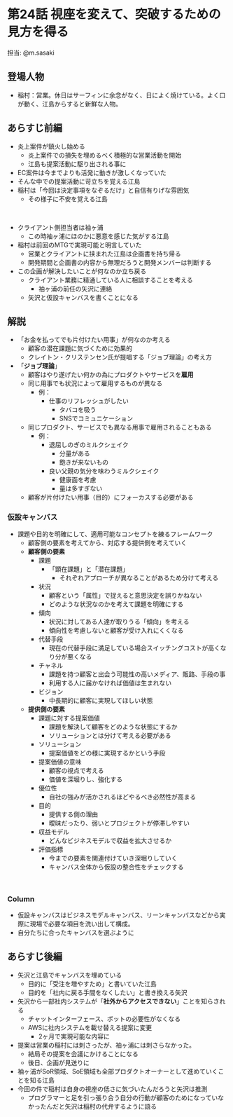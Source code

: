 # 第24話 視座を変えて、突破するための見方を得る

担当: @m.sasaki

## 登場人物
- 稲村：営業。休日はサーフィンに余念がなく、日によく焼けている。よく口が動く、江島からすると新鮮な人物。

## あらすじ前編
- 炎上案件が鎮火し始める
  - 炎上案件での損失を埋めるべく積極的な営業活動を開始
  - 江島も提案活動に駆り出される事に
- EC案件は今までよりも活発に動きが激しくなっていた
- そんな中での提案活動に苛立ちを覚える江島
- 稲村は「今回は決定事項をなぞるだけ」と自信有りげな雰囲気
  - その様子に不安を覚える江島

<br>

- クライアント側担当者は袖ヶ浦
  - この時袖ヶ浦にほのかに悪意を感じた気がする江島
- 稲村は前回のMTGで実現可能と明言していた
  - 営業とクライアントに挟まれた江島は企画書を持ち帰る
  - 開発期間と企画書の内容から無理だろうと開発メンバーは判断する
- この企画が解決したいことが何なのか立ち戻る
  - クライアント業務に精通している人に相談することを考える
    - 袖ヶ浦の前任の矢沢に連絡
  - 矢沢と仮設キャンバスを書くことになる

## 解説

- 「お金を払ってでも片付けたい用事」が何なのか考える
  - 顧客の潜在課題に気づくために効果的
  - クレイトン・クリステンセン氏が提唱する「ジョブ理論」の考え方
- 「**ジョブ理論**」
  - 顧客はやり遂げたい何かの為にプロダクトやサービスを**雇用**
  - 同じ用事でも状況によって雇用するものが異なる
    - 例：
      - 仕事のリフレッシュがしたい
        - タバコを吸う
        - SNSでコミュニケーション
  - 同じプロダクト、サービスでも異なる用事で雇用されることもある
    - 例：
      - 退屈しのぎのミルクシェイク
        - 分量がある
        - 飽きが来ないもの
      - 良い父親の気分を味わうミルクシェイク
        - 健康面を考慮
        - 量は多すぎない
  - 顧客が片付けたい用事（目的）にフォーカスする必要がある

### 仮設キャンバス
- 課題や目的を明確にして、適用可能なコンセプトを練るフレームワーク
  - 顧客側の要素を考えてから、対応する提供側を考えていく
  - **顧客側の要素**
    - 課題
      - 「顕在課題」と「潜在課題」
        - それぞれアプローチが異なることがあるため分けて考える
    - 状況
      - 顧客という「属性」で捉えると意思決定を誤りかねない
      - どのような状況なのかを考えて課題を明確にする
    - 傾向
      - 状況に対してある人達が取りうる「傾向」を考える
      - 傾向性を考慮しないと顧客が受け入れにくくなる
    - 代替手段
      - 現在の代替手段に満足している場合スイッチングコストが高くなり分が悪くなる
    - チャネル
      - 課題を持つ顧客と出会う可能性の高いメディア、販路、手段の事
      - 利用する人に届かなければ価値は生まれない
    - ビジョン
      - 中長期的に顧客に実現してほしい状態
  - **提供側の要素**
    - 課題に対する提案価値
      - 課題を解決して顧客をどのような状態にするか
      - ソリューションとは分けて考える必要がある
    - ソリューション
      - 提案価値をどの様に実現するかという手段
    - 提案価値の意味
      - 顧客の視点で考える
      - 価値を深堀りし、強化する
    - 優位性
      - 自社の強みが活かされるほどやるべき必然性が高まる
    - 目的
      - 提供する側の理由
      - 曖昧だったり、弱いとプロジェクトが停滞しやすい
    - 収益モデル
      - どんなビジネスモデルで収益を拡大させるか
    - 評価指標
      - 今までの要素を関連付けていき深堀りしていく
      - キャンバス全体から仮設の整合性をチェックする

<br>

### Column

- 仮設キャンバスはビジネスモデルキャンバス、リーンキャンバスなどから実際に現場で必要な項目を洗い出して構成。
- 自分たちに合ったキャンバスを選ぶように

## あらすじ後編
- 矢沢と江島でキャンバスを埋めている
  - 目的に「受注を増やすため」と書いていた江島
  - 目的を「社内に戻る手間をなくしたい」と書き換える矢沢
- 矢沢から一部社内システムが「**社外からアクセスできない**」ことを知らされる
  - チャットインターフェース、ボットの必要性がなくなる
  - AWSに社内システムを載せ替える提案に変更
    - 2ヶ月で実現可能な内容に
- 提案は営業の稲村には刺さったが、袖ヶ浦には刺さらなかった。
  - 結局その提案を会議にかけることになる
  - 後日、企画が見送りに
- 袖ヶ浦がSoR領域、SoE領域も全部プロダクトオーナーとして進めていくことを知る江島
- 今回の件で稲村は自身の視座の低さに気づいたんだろうと矢沢は推測
  - プログラマーと足を引っ張り合う自分の行動が顧客のためになっていなかったんだと矢沢は稲村の代弁するように語る